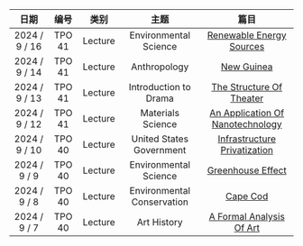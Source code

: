 | 日期 | 编号 | 类别 | 主题 | 篇目 |
| :----------: | :----------: | :----------: | :----------: | :----------: |
| 2024 / 9 / 16 | TPO 41 | Lecture | Environmental Science | [Renewable Energy Sources](0916/) |
| 2024 / 9 / 14 | TPO 41 | Lecture | Anthropology | [New Guinea](0914/) |
| 2024 / 9 / 13 | TPO 41 | Lecture | Introduction to Drama | [The Structure Of Theater](0913/) |
| 2024 / 9 / 12 | TPO 41 | Lecture | Materials Science | [An Application Of Nanotechnology](0912/) |
| 2024 / 9 / 10 | TPO 40 | Lecture | United States Government | [Infrastructure Privatization](0910/) |
| 2024 / 9 / 9 | TPO 40 | Lecture | Environmental Science | [Greenhouse Effect](0909/) |
| 2024 / 9 / 8 | TPO 40 | Lecture | Environmental Conservation | [Cape Cod](0908/) |
| 2024 / 9 / 7 | TPO 40 | Lecture | Art History | [A Formal Analysis Of Art](0907/) |